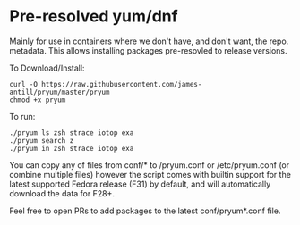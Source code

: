 Pre-resolved yum/dnf
====================

Mainly for use in containers where we don't have, and don't want, the repo.
metadata. This allows installing packages pre-resovled to release versions.

To Download/Install:

    curl -O https://raw.githubusercontent.com/james-antill/pryum/master/pryum
    chmod +x pryum

To run:

    ./pryum ls zsh strace iotop exa
    ./pryum search z
    ./pryum in zsh strace iotop exa

You can copy any of files from conf/* to /pryum.conf or /etc/pryum.conf (or
combine multiple files) however the script comes with builtin support for the
latest supported Fedora release (F31) by default, and will automatically
download the data for F28+.

Feel free to open PRs to add packages to the latest conf/pryum*.conf file.
